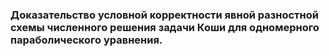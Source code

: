 ### Доказательство условной корректности явной разностной схемы численного решения задачи Коши для одномерного параболического уравнения.

